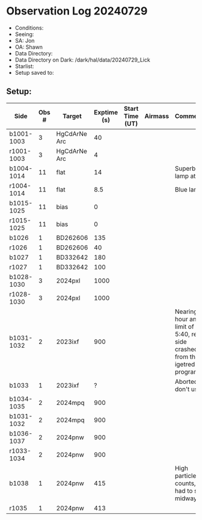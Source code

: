 # Observation Log 20240729

* Conditions: 
* Seeing: 
* SA: Jon
* OA: Shawn
* Data Directory: 
* Data Directory on Dark: /dark/hal/data/20240729_Lick
* Starlist: 
* Setup saved to: 

## Setup: 


| Side | Obs #     | Target    | Exptime (s) | Start Time (UT) | Airmass | Comments                                                   |
|------|-----------|-----------|-------------|-----------------|---------|------------------------------------------------------------|
|b1001-1003|3|HgCdArNe Arc      |40| |||
|r1001-1003|3|HgCdArNe Arc     |4| |||
|b1004-1014|11|flat      |14| ||Superblue lamp at 80|
|r1004-1014|11|flat      |8.5| ||Blue lamp|
|b1015-1025|11|bias      |0| |||
|r1015-1025|11|bias      |0| |||
|b1026|1|BD262606      |135| |||
|r1026|1|BD262606      |40| |||
|b1027|1|BD332642      |180| |||
|r1027|1|BD332642      |100| |||
|b1028-1030|3|2024pxl     |1000| |||
|r1028-1030|3|2024pxl     |1000| |||
|b1031-1032|2|2023ixf     |900| ||Nearing hour angle limit of 5:40, red side crashed from the igetred program|
|b1033|1|2023ixf     |?| ||Aborted, don't use|
|b1034-1035|2|2024mpq     |900| |||
|b1031-1032|2|2024mpq     |900| |||
|b1036-1037|2|2024pnw     |900| |||
|r1033-1034|2|2024pnw     |900| |||
|b1038|1|2024pnw     |415| ||High particle counts, had to stop midway|
|r1035|1|2024pnw     |413| |||
